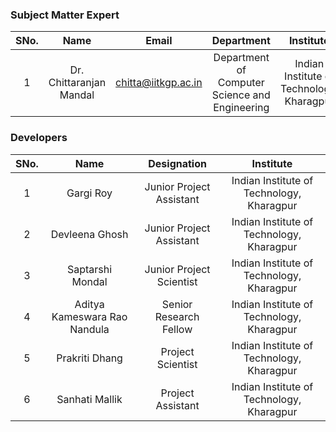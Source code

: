 ### Subject Matter Expert
| SNo. | Name | Email | Department | Institute | 
| :---: | :---: | :---: | :---: | :---: |
| 1 | Dr. Chittaranjan Mandal | chitta@iitkgp.ac.in | Department of Computer Science and Engineering | Indian Institute of Technology, Kharagpur

### Developers
| SNo. | Name | Designation | Institute | 
| :---: | :---: | :---: | :---: | 
| 1 | Gargi Roy | Junior Project Assistant | Indian Institute of Technology, Kharagpur
| 2 | Devleena Ghosh | Junior Project Assistant | Indian Institute of Technology, Kharagpur
| 3 | Saptarshi Mondal | Junior Project Scientist | Indian Institute of Technology, Kharagpur
| 4 | Aditya Kameswara Rao Nandula | Senior Research Fellow | Indian Institute of Technology, Kharagpur
| 5 | Prakriti Dhang | Project Scientist | Indian Institute of Technology, Kharagpur
| 6 | Sanhati Mallik | Project Assistant | Indian Institute of Technology, Kharagpur
 